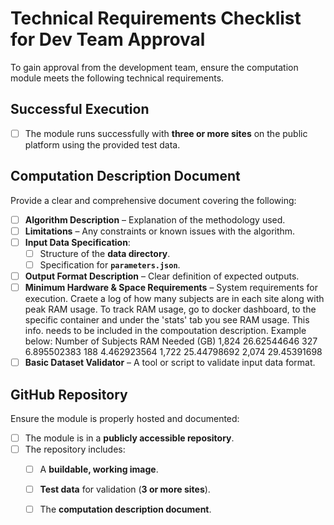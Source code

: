 # Technical Requirements Checklist for Dev Team Approval  

To gain approval from the development team, ensure the computation module meets the following technical requirements.  

## **Successful Execution**  
- [ ] The module runs successfully with **three or more sites** on the public platform using the provided test data.

## **Computation Description Document**  
Provide a clear and comprehensive document covering the following:  
- [ ] **Algorithm Description** – Explanation of the methodology used.  
- [ ] **Limitations** – Any constraints or known issues with the algorithm.  
- [ ] **Input Data Specification**:  
   - [ ] Structure of the **data directory**.  
   - [ ] Specification for **`parameters.json`**.  
- [ ] **Output Format Description** – Clear definition of expected outputs.  
- [ ] **Minimum Hardware & Space Requirements** – System requirements for execution.
      Craete a log of how many subjects are in each site along with peak RAM usage.
      To track RAM usage, go to docker dashboard, to the specific container and under the 'stats' tab you see RAM usage.
      This info. needs to be included in the compoutation description. Example below:
      Number of Subjects	RAM Needed (GB)
            1,824         	26.62544646
            327         	6.895502383
            188         	4.462923564
            1,722         	25.44798692
            2,074         	29.45391698
- [ ] **Basic Dataset Validator** – A tool or script to validate input data format.  

## **GitHub Repository**  
Ensure the module is properly hosted and documented:  
- [ ] The module is in a **publicly accessible repository**.  
- [ ] The repository includes:  
   - [ ] A **buildable, working image**.  
   - [ ] **Test data** for validation (**3 or more sites**).  
   - [ ] The **computation description document**.  

